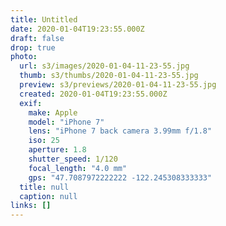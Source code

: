```yaml
---
title: Untitled
date: 2020-01-04T19:23:55.000Z
draft: false
drop: true
photo:
  url: s3/images/2020-01-04-11-23-55.jpg
  thumb: s3/thumbs/2020-01-04-11-23-55.jpg
  preview: s3/previews/2020-01-04-11-23-55.jpg
  created: 2020-01-04T19:23:55.000Z
  exif:
    make: Apple
    model: "iPhone 7"
    lens: "iPhone 7 back camera 3.99mm f/1.8"
    iso: 25
    aperture: 1.8
    shutter_speed: 1/120
    focal_length: "4.0 mm"
    gps: "47.7087972222222 -122.245308333333"
  title: null
  caption: null
links: []
---
```

